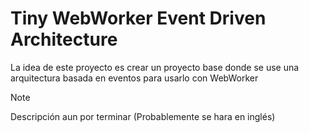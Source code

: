 # Tiny WebWorker Event Driven Architecture

La idea de este proyecto es crear un proyecto base donde se use una arquitectura basada en eventos para usarlo con WebWorker

> [!note]
> Descripción aun por terminar (Probablemente se hara en inglés)
